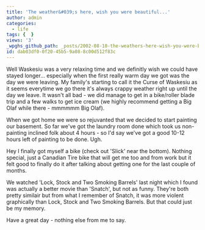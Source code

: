 ```yaml
---
title: 'The weather&#039;s here, wish you were beautiful...'
author: admin
categories:
  - life
tags: {  }
views: '3'
_wpghs_github_path: _posts/2002-08-10-the-weathers-here-wish-you-were-beautiful-2.md
id: dab03df0-0f20-45b5-9a08-8c00d512f83c
---
```

<p>Well Waskesiu was a very relaxing time and we definitly wish we could have stayed longer... especially when the first really warm day we got was the day we were leaving. My family's starting to call it the Curse of Waskesiu as it seems everytime we go there it's always crappy weather right up until the day we leave. It wasn't all bad - we did manage to get in a bike/roller blade trip and a few walks to get ice cream (we highly recommend getting a Big Olaf while there - mmmmmm Big Olaf).</p>
<p>When we got home we were so rejuvanted that we decided to start painting our basement. So far we've got the laundry room done which took us non-painting inclined folk about 4 hours - so I'd say we've got a good 10-12 hours left of painting to be done. Ugh.</p>
<p>Hey I finally got myself a bike (check out 'Slick' near the bottom). Nothing special, just a Canadian Tire bike that will get me too and from work but it felt good to finally do it after talking about getting one for the last couple of months.</p>
<p>We watched 'Lock, Stock and Two Smoking Barrels' last night which I found was actually a better movie than 'Snatch', but not as funny. They're both pretty similair but from what I remember of Snatch, it was more violent graphically than Lock, Stock and Two Smoking Barrels. But that could just be my memory.</p>
<p>Have a great day - nothing else from me to say.</p>
